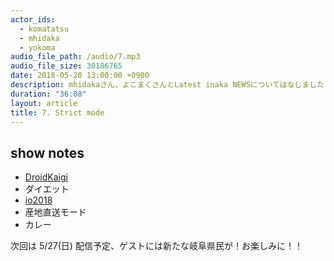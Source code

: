 ```yaml
---
actor_ids:
  - komatatsu
  - mhidaka
  - yokoma
audio_file_path: /audio/7.mp3
audio_file_size: 30186765
date: 2018-05-20 13:00:00 +0900
description: mhidakaさん、よこまくさんとLatest inaka NEWSについてはなしました
duration: "36:08"
layout: article
title: 7. Strict mode
---
```


## show notes

- [DroidKaigi](https://droidkaigi.jp/2018/)
- ダイエット
- [io2018](https://events.google.com/io/)
- 産地直送モード
- カレー

次回は 5/27(日) 配信予定、ゲストには新たな岐阜県民が！お楽しみに！！
